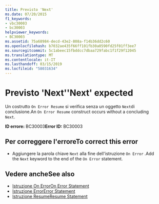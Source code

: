 ```yaml
---
title: Previsto 'Next'
ms.date: 07/20/2015
f1_keywords:
- vbc30003
- bc30003
helpviewer_keywords:
- BC30003
ms.assetid: 75a68984-decd-43e2-808a-f14b36dd2c60
ms.openlocfilehash: b7032ae435f66ff101fb30a0590fd25f01ff3ee7
ms.sourcegitcommit: 5c1abeec15fbddcc7dbaa729fabc1f1f29f12045
ms.translationtype: MT
ms.contentlocale: it-IT
ms.lasthandoff: 03/15/2019
ms.locfileid: "58031634"
---
```

# <a name="next-expected"></a><span data-ttu-id="94590-102">Previsto 'Next'</span><span class="sxs-lookup"><span data-stu-id="94590-102">'Next' expected</span></span>
<span data-ttu-id="94590-103">Un costrutto `On Error Resume` si verifica senza un oggetto `Next`di conclusione.</span><span class="sxs-lookup"><span data-stu-id="94590-103">An `On Error Resume` construct occurs without a concluding `Next`.</span></span>  
  
 <span data-ttu-id="94590-104">**ID errore:** BC30003</span><span class="sxs-lookup"><span data-stu-id="94590-104">**Error ID:** BC30003</span></span>  
  
## <a name="to-correct-this-error"></a><span data-ttu-id="94590-105">Per correggere l'errore</span><span class="sxs-lookup"><span data-stu-id="94590-105">To correct this error</span></span>  
  
-   <span data-ttu-id="94590-106">Aggiungere la parola chiave `Next` alla fine dell'istruzione `On Error` .</span><span class="sxs-lookup"><span data-stu-id="94590-106">Add the `Next` keyword to the end of the `On Error` statement.</span></span>  
  
## <a name="see-also"></a><span data-ttu-id="94590-107">Vedere anche</span><span class="sxs-lookup"><span data-stu-id="94590-107">See also</span></span>

- [<span data-ttu-id="94590-108">Istruzione On Error</span><span class="sxs-lookup"><span data-stu-id="94590-108">On Error Statement</span></span>](../../visual-basic/language-reference/statements/on-error-statement.md)
- [<span data-ttu-id="94590-109">Istruzione Error</span><span class="sxs-lookup"><span data-stu-id="94590-109">Error Statement</span></span>](../../visual-basic/language-reference/statements/error-statement.md)
- [<span data-ttu-id="94590-110">Istruzione Resume</span><span class="sxs-lookup"><span data-stu-id="94590-110">Resume Statement</span></span>](../../visual-basic/language-reference/statements/resume-statement.md)
